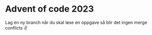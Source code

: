 # Advent of code 2023

Lag en ny branch når du skal løse en oppgave så blir det ingen merge conflicts ✌️
